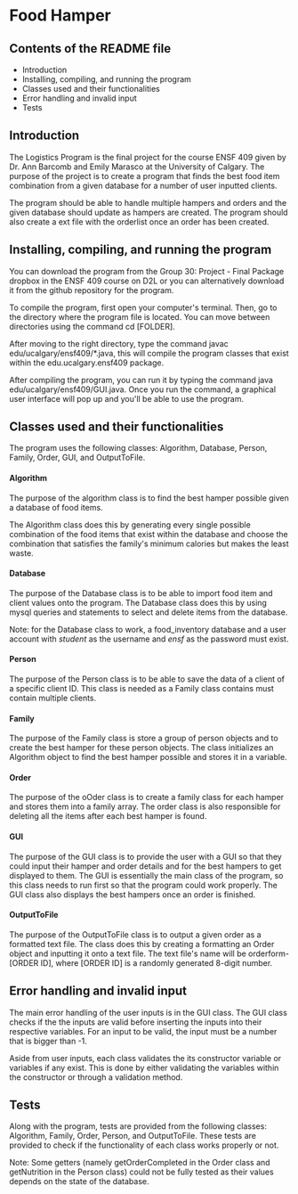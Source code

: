 <h1> Food Hamper </h1>

<h2> Contents of the README file </h2>

* Introduction
* Installing, compiling, and running the program
* Classes used and their functionalities
* Error handling and invalid input
* Tests

<h2> Introduction </h2>

The Logistics Program is the final project for the course ENSF 409 given by Dr. Ann Barcomb and Emily Marasco at the University of Calgary. The purpose of the project is to create a program that finds the best food item combination from a given database for a number of user inputted clients. 

The program should be able to handle multiple hampers and orders and the given database should update as hampers are created. The program should also create a ext file with the orderlist once an order has been created.

<h2> Installing, compiling, and running the program </h2>

You can download the program from the Group 30: Project - Final Package dropbox in the ENSF 409 course on D2L or you can alternatively download it from the github repository for the program.

To compile the program, first open your computer's terminal. Then, go to the directory where the program file is located. You can move between directories using the command cd [FOLDER].

After moving to the right directory, type the command javac edu/ucalgary/ensf409/*.java, this will compile the program classes that exist within the edu.ucalgary.ensf409 package.

After compiling the program, you can run it by typing the command java edu/ucalgary/ensf409/GUI.java. Once you run the command, a graphical user interface will pop up and you'll be able to use the program.

<h2> Classes used and their functionalities </h2>

The program uses the following classes: Algorithm, Database, Person, Family, Order, GUI, and OutputToFile.

<h4> Algorithm </h4>

The purpose of the algorithm class is to find the best hamper possible given a database of food items.

The Algorithm class does this by generating every single possible combination of the food items that exist within the database and choose the combination that satisfies the family's minimum calories but makes the least waste.

<h4> Database </h4>

The purpose of the Database class is to be able to import food item and client values onto the program. The Database class does this by using mysql queries and statements to select and delete items from the database.

Note: for the Database class to work, a food_inventory database and a user account with <i> student </i> as the username and <i> ensf </i> as the password must exist.

<h4> Person </h4>

The purpose of the Person class is to be able to save the data of a client of a specific client ID. This class is needed as a Family class contains must contain multiple clients.

<h4> Family </h4>

The purpose of the Family class is store a group of person objects and to create the best hamper for these person objects. The class initializes an Algorithm object to find the best hamper possible and stores it in a variable.

<h4> Order </h4>

The purpose of the oOder class is to create a family class for each hamper and stores them into a family array. The order class is also responsible for deleting all the items after each best hamper is found.

<h4> GUI </h4>

The purpose of the GUI class is to provide the user with a GUI so that they could input their hamper and order details and for the best hampers to get displayed to them. The GUI is essentially the main class of the program, so this class needs to run first so that the program could work properly. The GUI class also displays the best hampers once an order is finished.

<h4> OutputToFile </h4>

The purpose of the OutputToFile class is to output a given order as a formatted text file. The class does this by creating a formatting an Order object and inputting it onto a text file. The text file's name will be orderform-[ORDER ID], where [ORDER ID] is a randomly generated 8-digit number.

<h2> Error handling and invalid input </h2>

The main error handling of the user inputs is in the GUI class. The GUI class checks if the the inputs are valid before inserting the inputs into their respective variables. For an input to be valid, the input must be a number that is bigger than -1.

Aside from user inputs, each class validates the its constructor variable or variables if any exist. This is done by either validating the variables within the constructor or through a validation method.

<h2> Tests </h2>

Along with the program, tests are provided from the following classes: Algorithm, Family, Order, Person, and OutputToFile. These tests are provided to check if the functionality of each class works properly or not.

Note: Some getters (namely getOrderCompleted in the Order class and getNutrition in the Person class) could not be fully tested as their values depends on the state of the database.
